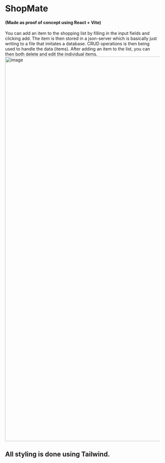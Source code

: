 # ShopMate
#### (Made as proof of concept using React + Vite)
You can add an item to the shopping list by filling in the input fields and clicking add.
The item is then stored in a json-server which is basically just writing to a file that imitates a database.
CRUD operations is then being used to handle the data (items).
After adding an item to the list, you can then both delete and edit the individual items.
<img width="1253" alt="image" src="https://github.com/snadering/ShoppingList/assets/113049401/cfe48692-32d3-406c-89f2-dd30291f62b1">


## All styling is done using Tailwind.
